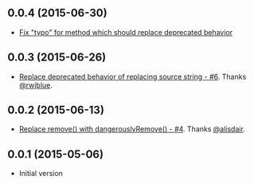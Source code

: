 ## 0.0.4 (2015-06-30)

- [Fix "typo" for method which should replace deprecated behavior](https://github.com/pangratz/babel-plugin-htmlbars-inline-precompile/commit/f2458bede137297bd13e8308a35a489754eadc97)

## 0.0.3 (2015-06-26)

- [Replace deprecated behavior of replacing source string - #6](https://github.com/pangratz/babel-plugin-htmlbars-inline-precompile/pull/6). Thanks [@rwjblue](https://github.com/rwjblue).

## 0.0.2 (2015-06-13)

- [Replace remove() with dangerouslyRemove() - #4](https://github.com/pangratz/babel-plugin-htmlbars-inline-precompile/pull/4). Thanks [@alisdair](https://github.com/alisdair).

## 0.0.1 (2015-05-06)

- Initial version
